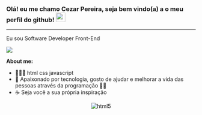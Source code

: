### Olá! eu me chamo Cezar Pereira, seja bem vindo(a) a o meu perfil do github! <img src="https://media.giphy.com/media/hvRJCLFzcasrR4ia7z/giphy.gif" width="25px">
<hr>

Eu sou Software Developer Front-End

![](https://visitor-badge.glitch.me/badge?page_id=cezardev07.cezardev07)

**About me:**

- 👩🏼‍💻 html css javascript
- 💬 Apaixonado por tecnologia, gosto de ajudar e melhorar a vida das pessoas através da programação 👨‍💻
- ☕️ Seja você a sua própria inspiração

<div align="center">
    <img align="center" alt="html5" src="https://img.shields.io/badge/JavaScript-F7DF1E?style=for-the-badge&logo=javascript&logoColor=black">
</div>
